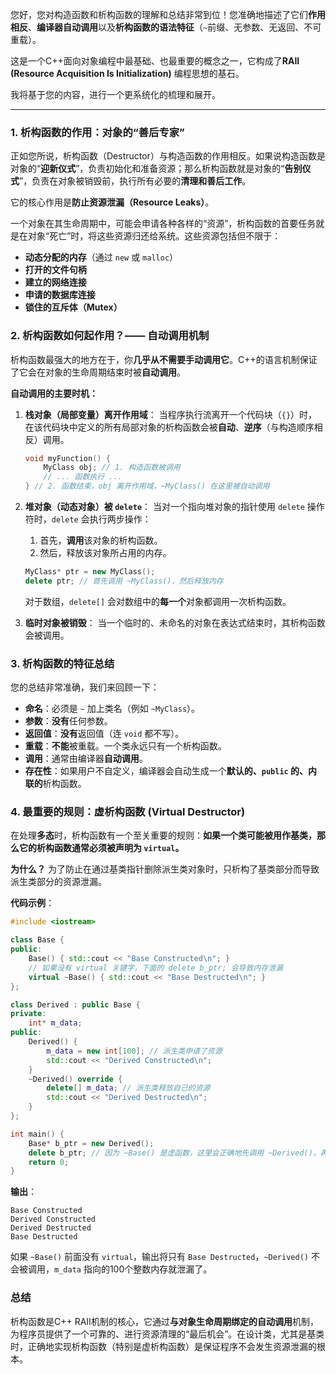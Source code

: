 您好，您对构造函数和析构函数的理解和总结非常到位！您准确地描述了它们**作用相反**、**编译器自动调用**以及**析构函数的语法特征**（`~`前缀、无参数、无返回、不可重载）。

这是一个C++面向对象编程中最基础、也最重要的概念之一，它构成了**RAII (Resource Acquisition Is Initialization)** 编程思想的基石。

我将基于您的内容，进行一个更系统化的梳理和展开。

-----

### 1\. 析构函数的作用：对象的“善后专家”

正如您所说，析构函数（Destructor）与构造函数的作用相反。如果说构造函数是对象的“**迎新仪式**”，负责初始化和准备资源；那么析构函数就是对象的“**告别仪式**”，负责在对象被销毁前，执行所有必要的**清理和善后工作**。

它的核心作用是**防止资源泄漏（Resource Leaks）**。

一个对象在其生命周期中，可能会申请各种各样的“资源”，析构函数的首要任务就是在对象“死亡”时，将这些资源归还给系统。这些资源包括但不限于：

  * **动态分配的内存**（通过 `new` 或 `malloc`）
  * **打开的文件句柄**
  * **建立的网络连接**
  * **申请的数据库连接**
  * **锁住的互斥体（Mutex）**

### 2\. 析构函数如何起作用？—— 自动调用机制

析构函数最强大的地方在于，你**几乎从不需要手动调用它**。C++的语言机制保证了它会在对象的生命周期结束时被**自动调用**。

**自动调用的主要时机：**

1.  **栈对象（局部变量）离开作用域**：
    当程序执行流离开一个代码块（`{}`）时，在该代码块中定义的所有局部对象的析构函数会被**自动**、**逆序**（与构造顺序相反）调用。

    ```cpp
    void myFunction() {
        MyClass obj; // 1. 构造函数被调用
        // ... 函数执行 ...
    } // 2. 函数结束，obj 离开作用域，~MyClass() 在这里被自动调用
    ```

2.  **堆对象（动态对象）被 `delete`**：
    当对一个指向堆对象的指针使用 `delete` 操作符时，`delete` 会执行两步操作：

    1.  首先，**调用**该对象的析构函数。
    2.  然后，释放该对象所占用的内存。

    <!-- end list -->

    ```cpp
    MyClass* ptr = new MyClass();
    delete ptr; // 首先调用 ~MyClass()，然后释放内存
    ```

    对于数组，`delete[]` 会对数组中的**每一个**对象都调用一次析构函数。

3.  **临时对象被销毁**：
    当一个临时的、未命名的对象在表达式结束时，其析构函数会被调用。

### 3\. 析构函数的特征总结

您的总结非常准确，我们来回顾一下：

  * **命名**：必须是 `~` 加上类名（例如 `~MyClass`）。
  * **参数**：**没有**任何参数。
  * **返回值**：**没有**返回值（连 `void` 都不写）。
  * **重载**：**不能**被重载。一个类永远只有一个析构函数。
  * **调用**：通常由编译器**自动调用**。
  * **存在性**：如果用户不自定义，编译器会自动生成一个**默认的、`public` 的、内联的**析构函数。

### 4\. 最重要的规则：虚析构函数 (Virtual Destructor)

在处理**多态**时，析构函数有一个至关重要的规则：**如果一个类可能被用作基类，那么它的析构函数通常必须被声明为 `virtual`。**

**为什么？**
为了防止在通过基类指针删除派生类对象时，只析构了基类部分而导致派生类部分的资源泄漏。

**代码示例**：

```cpp
#include <iostream>

class Base {
public:
    Base() { std::cout << "Base Constructed\n"; }
    // 如果没有 virtual 关键字，下面的 delete b_ptr; 会导致内存泄漏
    virtual ~Base() { std::cout << "Base Destructed\n"; }
};

class Derived : public Base {
private:
    int* m_data;
public:
    Derived() {
        m_data = new int[100]; // 派生类申请了资源
        std::cout << "Derived Constructed\n";
    }
    ~Derived() override {
        delete[] m_data; // 派生类释放自己的资源
        std::cout << "Derived Destructed\n";
    }
};

int main() {
    Base* b_ptr = new Derived();
    delete b_ptr; // 因为 ~Base() 是虚函数，这里会正确地先调用 ~Derived()，再调用 ~Base()
    return 0;
}
```

**输出**：

```
Base Constructed
Derived Constructed
Derived Destructed
Base Destructed
```

如果 `~Base()` 前面没有 `virtual`，输出将只有 `Base Destructed`，`~Derived()` 不会被调用，`m_data` 指向的100个整数内存就泄漏了。

### 总结

析构函数是C++ RAII机制的核心，它通过**与对象生命周期绑定的自动调用**机制，为程序员提供了一个可靠的、进行资源清理的“最后机会”。在设计类，尤其是基类时，正确地实现析构函数（特别是虚析构函数）是保证程序不会发生资源泄漏的根本。